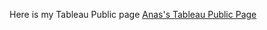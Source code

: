 Here is my Tableau Public page [Anas's Tableau Public Page](https://public.tableau.com/app/profile/anas.wicaksono) 
